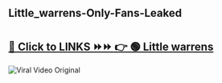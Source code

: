 
 ## Little_warrens-Only-Fans-Leaked

# <h2><a href="https://clipsfans.com/Little_warrens&ref=git">🔗 Click to LINKS ⏩⏩ 👉 🟢 Little warrens </a></h2>

<a href="https://clipsfans.com/Little_warrens&ref=git" rel="nofollow" data-target="animated-image.originalLink"><img src="https://i.ibb.co.com/xMMVF88/686577567.gif" alt="Viral Video Original" style="max-width: 100%; display: inline-block;" data-target="animated-image.originalImage"></a>
